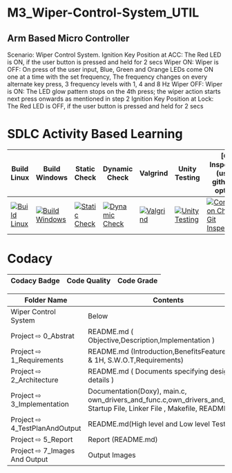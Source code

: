 
# M3_Wiper-Control-System_UTIL

## Arm Based Micro Controller
Scenario: Wiper Control System. Ignition Key Position at ACC: The Red LED is ON, if the user button is pressed and held for 2 secs Wiper ON: Wiper is OFF: On press of the user input, Blue, Green and Orange LEDs come ON one at a time with the set frequency, The frequency changes on every alternate key press, 3 frequency levels with 1, 4 and 8 Hz Wiper OFF: Wiper is ON: The LED glow pattern stops on the 4th press; the wiper action starts next press onwards as mentioned in step 2 Ignition Key Position at Lock: The Red LED is OFF, if the user button is pressed and held for 2 secs


# SDLC Activity Based Learning
 
 Build Linux | Build Windows | Static Check | Dynamic Check | Valgrind | Unity Testing | [Git Inspector](using github.io option)
------| ------- |---------- | ------- |------- |-------|--------------
[![Build Linux](https://github.com/JyothiPavuluri/M3_Wiper-Control-System_UTIL/actions/workflows/Build%20Linux.yml/badge.svg)](https://github.com/JyothiPavuluri/M3_Wiper-Control-System_UTIL/actions/workflows/Build%20Linux.yml) | [![Build Windows](https://github.com/JyothiPavuluri/M3_Wiper-Control-System_UTIL/actions/workflows/Windows.yml/badge.svg)](https://github.com/JyothiPavuluri/M3_Wiper-Control-System_UTIL/actions/workflows/Windows.yml) | [![Static Check](https://github.com/JyothiPavuluri/M3_Wiper-Control-System_UTIL/actions/workflows/Static.yml/badge.svg)](https://github.com/JyothiPavuluri/M3_Wiper-Control-System_UTIL/actions/workflows/Static.yml) | [![Dynamic Check](https://github.com/JyothiPavuluri/M3_Wiper-Control-System_UTIL/actions/workflows/Dynamic.yml/badge.svg)](https://github.com/JyothiPavuluri/M3_Wiper-Control-System_UTIL/actions/workflows/Dynamic.yml) | [![Valgrind](https://github.com/JyothiPavuluri/M3_Wiper-Control-System_UTIL/actions/workflows/Valgrind.yml/badge.svg)](https://github.com/JyothiPavuluri/M3_Wiper-Control-System_UTIL/actions/workflows/Valgrind.yml) | [![Unity Testing](https://github.com/JyothiPavuluri/M3_Wiper-Control-System_UTIL/actions/workflows/Unity%20Testing.yml/badge.svg)](https://github.com/JyothiPavuluri/M3_Wiper-Control-System_UTIL/actions/workflows/Unity%20Testing.yml) | [![Contribution Check-Git Inspector](https://github.com/JyothiPavuluri/M3_Wiper-Control-System_UTIL/actions/workflows/Inspector.yml/badge.svg)](https://github.com/JyothiPavuluri/M3_Wiper-Control-System_UTIL/actions/workflows/Inspector.yml) |

# Codacy

Codacy Badge | Code Quality | Code Grade |
------| ------- |---------- |
 
 
| Folder Name | Contents |
|---|---|
| Wiper Control System | Below |
| Project ⇨ 0_Abstrat | README.md ( Objective,Description,Implementation ) |
| Project ⇨ 1_Requirements | README.md (Introduction,BenefitsFeatures,5W's & 1H, S.W.O.T,Requirements)  |
| Project ⇨ 2_Architecture | README.md ( Documents specifying design details ) |
| Project ⇨ 3_Implementation | Documentation(Doxy), main.c, own_drivers_and_func.c,own_drivers_and_func.h, Startup File, Linker File , Makefile, README.md |
| Project ⇨ 4_TestPlanAndOutput | README.md(High level and Low level Test plan) |
| Project ⇨ 5_Report | Report (README.md) |
| Project ⇨ 7_Images And Output | Output Images |
